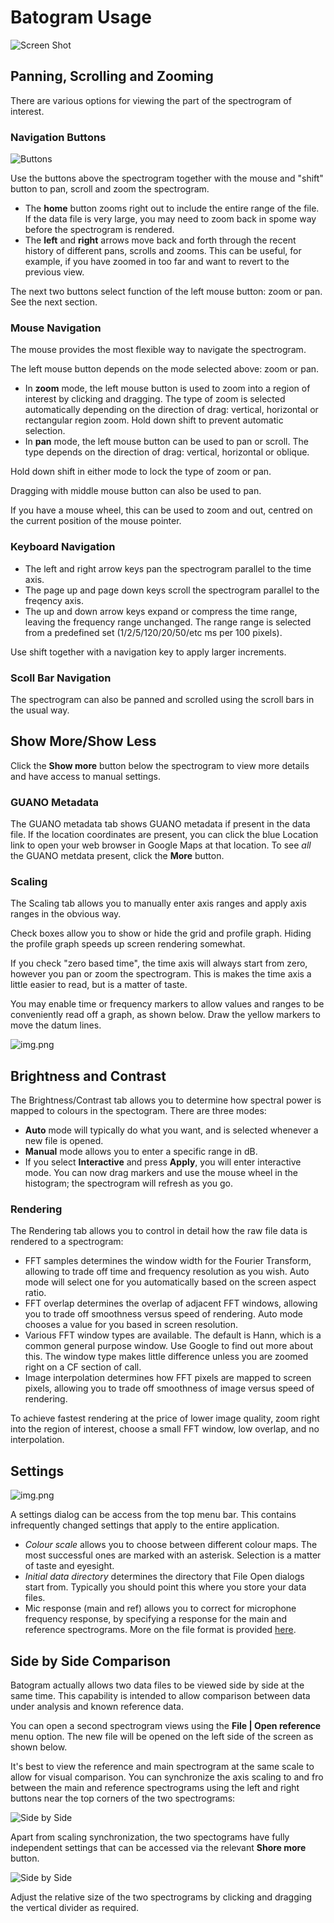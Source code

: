  Batogram Usage
===============

![Screen Shot](screenshot.png "Screen Shot")

Panning, Scrolling and Zooming
------------------------------

There are various options for viewing the part of the spectrogram of interest.

### Navigation Buttons

![Buttons](buttons.png "Buttons")

Use the buttons above the spectrogram together with the mouse and "shift" button to pan, scroll and
zoom the spectrogram.

* The **home** button zooms right out to include the entire range of the file. If the data
file is very large, you may need to zoom back in spome way before the spectrogram
is rendered.
* The **left** and **right** arrows move back and forth through the recent history of different pans, scrolls
and zooms. This can be useful, for example, if you have zoomed in too far and want to revert
to the previous view.

The next two buttons select function of the left mouse button: zoom or pan. See the next section.

### Mouse Navigation

The mouse provides the most flexible way to navigate the spectrogram.

The left mouse button depends on the mode selected above: zoom or pan.

* In **zoom** mode, the left mouse button is used to zoom into a region of interest by clicking
and dragging. The type of zoom is selected automatically depending
on the direction of drag: vertical, horizontal or rectangular region zoom. Hold down shift to prevent
automatic selection.
* In **pan** mode, the left mouse button can be used to pan or scroll. The type
depends on the direction of drag: vertical, horizontal or oblique.

Hold down shift in either mode to lock the type of zoom or pan.

Dragging with middle mouse button can also be used to pan.

If you have a mouse wheel, this can be used to zoom and out, centred on the current position
of the mouse pointer.

### Keyboard Navigation

* The left and right arrow keys pan the spectrogram parallel to the time axis.
* The page up and page down keys scroll the spectrogram parallel to the freqency axis.
* The up and down arrow keys expand or compress the time range, leaving the frequency range unchanged.
The range range is selected from a predefined set (1/2/5/120/20/50/etc ms per 100 pixels).

Use shift together with a navigation key to apply larger increments.

### Scoll Bar Navigation

The spectrogram can also be panned and scrolled using the scroll bars in the usual way.

Show More/Show Less
-------------------

Click the **Show more** button below the spectrogram to view more details and have access to manual
settings.

### GUANO Metadata

The GUANO metadata tab shows GUANO metadata if present in the data file. If the location coordinates
are present, you can click the blue Location link to open your web browser in Google Maps
at that location. To see *all* the GUANO metdata present, click the **More** button.

### Scaling

The Scaling tab allows you to manually enter axis ranges and apply axis ranges in the obvious way.

Check boxes allow you to show or hide the grid and profile graph. Hiding the profile graph speeds
up screen rendering somewhat. 

If you check "zero based time", the time axis will always start from zero, however you pan or zoom
the spectrogram. This is makes the time axis a little easier to read, but is a matter of taste.

You may enable time or frequency markers to allow values and ranges to be conveniently read off a graph,
as shown below. Draw the yellow markers to move the datum lines.

![img.png](markers.png)


## Brightness and Contrast

The Brightness/Contrast tab allows you to determine how spectral power is mapped to
colours in the spectogram. There are three modes:
* **Auto** mode will typically do what you want, and is selected whenever a new file is opened.
* **Manual** mode allows you to enter a specific range in dB.
* If you select **Interactive** and press **Apply**, you will enter interactive mode. You can now
drag markers and use the mouse wheel in the histogram; the spectrogram will refresh as you go.

### Rendering

The Rendering tab allows you to control in detail how the raw file data is rendered to
a spectrogram:
* FFT samples determines the window width for the Fourier Transform, allowing to trade
off time and frequency resolution as you wish. Auto mode will select one for you automatically based on the
screen aspect ratio.
* FFT overlap determines the overlap of adjacent FFT windows, allowing you to trade off smoothness
versus speed of rendering. Auto mode chooses a value for you based in screen resolution.
* Various FFT window types are available. The default is Hann, which is a common general purpose
window. Use Google to find out more about this. The window type makes little difference
unless you are zoomed right on a CF section of call.
* Image interpolation determines how FFT pixels are mapped to screen pixels,
allowing you to trade off smoothness of image versus speed of rendering.

To achieve fastest rendering at the price of lower image quality, zoom right into the region of
interest, choose a small FFT window, low overlap, and no interpolation.

Settings
--------

![img.png](settings.png)

A settings dialog can be access from the top menu bar. This contains infrequently changed
settings that apply to the entire application.

* _Colour scale_ allows you to choose between different colour maps. The most successful ones are marked
with an asterisk. Selection is a matter of taste and eyesight.
* _Initial data directory_ determines the directory that File Open dialogs start from. Typically you
should point this where you store your data files.
* Mic response (main and ref) allows you to correct for microphone frequency response, by specifying a
response for the main and reference spectrograms. More on the file format is provided [here](mic-response.md).


Side by Side Comparison
-----------------------

Batogram actually allows two data files to be viewed side by side at the same time. This capability 
is intended to allow comparison between data under analysis and known reference data.

You can open a second spectrogram views using the **File | Open reference** menu option. The new file will be opened
on the left side of the screen as shown below.

It's best to view the reference and main spectrogram at the same scale to allow for visual comparison.
You can synchronize the axis scaling to and fro between the main and reference spectrograms using the
left and right buttons near the top corners of the two spectrograms:

![Side by Side](synchronize.png "Side by Side")

Apart from scaling synchronization, the two spectograms have fully independent settings that can be
accessed via the relevant **Shore more** button.

![Side by Side](sidebyside.png "Side by Side")

Adjust the relative size of the two spectrograms by clicking and dragging the vertical divider as required.
